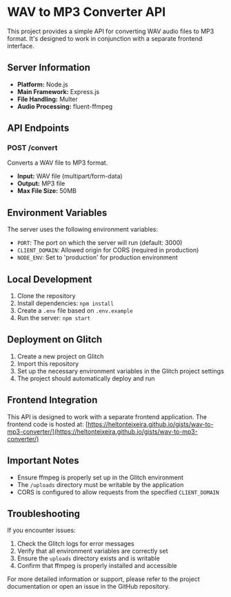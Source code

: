 # WAV to MP3 Converter API

This project provides a simple API for converting WAV audio files to MP3 format. It's designed to work in conjunction with a separate frontend interface.

## Server Information

- **Platform:** Node.js
- **Main Framework:** Express.js
- **File Handling:** Multer
- **Audio Processing:** fluent-ffmpeg

## API Endpoints

### POST /convert

Converts a WAV file to MP3 format.

- **Input:** WAV file (multipart/form-data)
- **Output:** MP3 file
- **Max File Size:** 50MB

## Environment Variables

The server uses the following environment variables:

- `PORT`: The port on which the server will run (default: 3000)
- `CLIENT_DOMAIN`: Allowed origin for CORS (required in production)
- `NODE_ENV`: Set to 'production' for production environment

## Local Development

1. Clone the repository
2. Install dependencies: `npm install`
3. Create a `.env` file based on `.env.example`
4. Run the server: `npm start`

## Deployment on Glitch

1. Create a new project on Glitch
2. Import this repository
3. Set up the necessary environment variables in the Glitch project settings
4. The project should automatically deploy and run

## Frontend Integration

This API is designed to work with a separate frontend application. The frontend code is hosted at:
[https://heltonteixeira.github.io/gists/wav-to-mp3-converter/](https://heltonteixeira.github.io/gists/wav-to-mp3-converter/)

## Important Notes

- Ensure ffmpeg is properly set up in the Glitch environment
- The `/uploads` directory must be writable by the application
- CORS is configured to allow requests from the specified `CLIENT_DOMAIN`

## Troubleshooting

If you encounter issues:
1. Check the Glitch logs for error messages
2. Verify that all environment variables are correctly set
3. Ensure the `uploads` directory exists and is writable
4. Confirm that ffmpeg is properly installed and accessible

For more detailed information or support, please refer to the project documentation or open an issue in the GitHub repository.